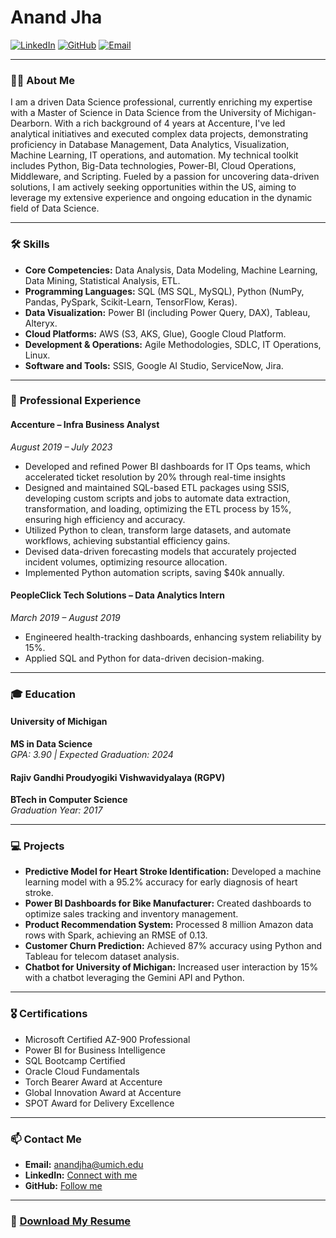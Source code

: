 # Anand Jha

[![LinkedIn](https://img.shields.io/badge/LinkedIn-Connect-blue)](https://www.linkedin.com/in/anandj25) 
[![GitHub](https://img.shields.io/badge/GitHub-Follow-black)](https://github.com/anandj25) 
[![Email](https://img.shields.io/badge/Email-anandjha@umich.edu-red)](mailto:anandjha@umich.edu)

---

### 👨‍🎓 **About Me**

I am a driven Data Science professional, currently enriching my expertise with a Master of Science in Data Science from the University of Michigan-Dearborn. With a rich background of 4 years at Accenture, I've led analytical initiatives and executed complex data projects, demonstrating proficiency in Database Management, Data Analytics, Visualization, Machine Learning, IT operations, and automation. My technical toolkit includes Python, Big-Data technologies, Power-BI, Cloud Operations, Middleware, and Scripting. Fueled by a passion for uncovering data-driven solutions, I am actively seeking opportunities within the US, aiming to leverage my extensive experience and ongoing education in the dynamic field of Data Science.

---

### 🛠️ **Skills**

- **Core Competencies:** Data Analysis, Data Modeling, Machine Learning, Data Mining, Statistical Analysis, ETL.
- **Programming Languages:** SQL (MS SQL, MySQL), Python (NumPy, Pandas, PySpark, Scikit-Learn, TensorFlow, Keras).
- **Data Visualization:** Power BI (including Power Query, DAX), Tableau, Alteryx.
- **Cloud Platforms:** AWS (S3, AKS, Glue), Google Cloud Platform.
- **Development & Operations:** Agile Methodologies, SDLC, IT Operations, Linux.
- **Software and Tools:** SSIS, Google AI Studio, ServiceNow, Jira.

---

### 💼 **Professional Experience**

#### Accenture – Infra Business Analyst  
_August 2019 – July 2023_  
- Developed and refined Power BI dashboards for IT Ops teams, which accelerated ticket resolution by 20% through real-time insights 
- Designed and maintained SQL-based ETL packages using SSIS, developing custom scripts and jobs to automate data extraction, transformation, and loading, optimizing the ETL process by 15%, ensuring high efficiency and accuracy.
- Utilized Python to clean, transform large datasets, and automate workflows, achieving substantial efficiency gains.
- Devised data-driven forecasting models that accurately projected incident volumes, optimizing resource allocation.  
- Implemented Python automation scripts, saving $40k annually.

#### PeopleClick Tech Solutions – Data Analytics Intern  
_March 2019 – August 2019_  
- Engineered health-tracking dashboards, enhancing system reliability by 15%.  
- Applied SQL and Python for data-driven decision-making.

---

### 🎓 **Education**

#### University of Michigan  
**MS in Data Science**  
_GPA: 3.90 | Expected Graduation: 2024_

#### Rajiv Gandhi Proudyogiki Vishwavidyalaya (RGPV)  
**BTech in Computer Science**  
_Graduation Year: 2017_

---

### 💻 **Projects**

- **Predictive Model for Heart Stroke Identification:** Developed a machine learning model with a 95.2% accuracy for early diagnosis of heart stroke.
- **Power BI Dashboards for Bike Manufacturer:** Created dashboards to optimize sales tracking and inventory management.
- **Product Recommendation System:** Processed 8 million Amazon data rows with Spark, achieving an RMSE of 0.13.
- **Customer Churn Prediction:** Achieved 87% accuracy using Python and Tableau for telecom dataset analysis.
- **Chatbot for University of Michigan:** Increased user interaction by 15% with a chatbot leveraging the Gemini API and Python.

---

### 🎖️ **Certifications**

- Microsoft Certified AZ-900 Professional
- Power BI for Business Intelligence
- SQL Bootcamp Certified
- Oracle Cloud Fundamentals
- Torch Bearer Award at Accenture
- Global Innovation Award at Accenture
- SPOT Award for Delivery Excellence

---

### 📫 **Contact Me**

- **Email:** [anandjha@umich.edu](mailto:anandjha@umich.edu)
- **LinkedIn:** [Connect with me](https://www.linkedin.com/in/anandj25)
- **GitHub:** [Follow me](https://github.com/anandj25)

---

### 📄 [Download My Resume](https://github.com/anandj25/Portfolio/blob/main/Anand_Jha_Resume.docx)

